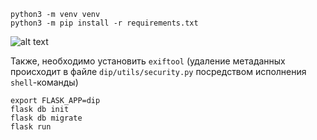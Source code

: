 ```
python3 -m venv venv
python3 -m pip install -r requirements.txt
```
![alt text](https://media.tenor.com/5lLcKZgmIhgAAAAC/american-psycho-patrick-bateman.gif)

Также, необходимо установить `exiftool` (удаление метаданных происходит в файле `dip/utils/security.py` 
посредством исполнения `shell`-команды)

```
export FLASK_APP=dip
flask db init
flask db migrate
flask run
```
